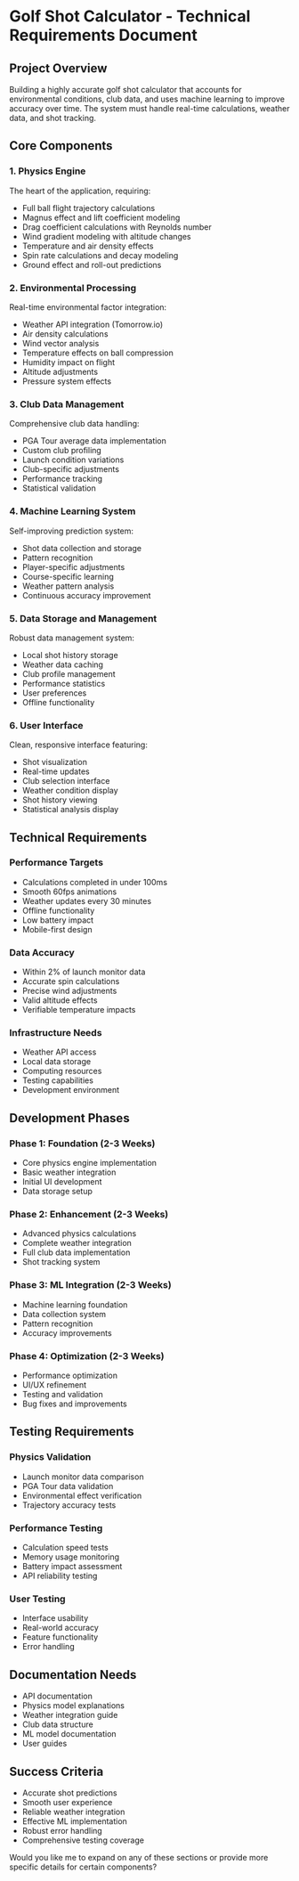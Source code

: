 # Golf Shot Calculator - Technical Requirements Document

## Project Overview
Building a highly accurate golf shot calculator that accounts for environmental conditions, club data, and uses machine learning to improve accuracy over time. The system must handle real-time calculations, weather data, and shot tracking.

## Core Components

### 1. Physics Engine
The heart of the application, requiring:
- Full ball flight trajectory calculations
- Magnus effect and lift coefficient modeling
- Drag coefficient calculations with Reynolds number
- Wind gradient modeling with altitude changes
- Temperature and air density effects
- Spin rate calculations and decay modeling
- Ground effect and roll-out predictions

### 2. Environmental Processing
Real-time environmental factor integration:
- Weather API integration (Tomorrow.io)
- Air density calculations
- Wind vector analysis
- Temperature effects on ball compression
- Humidity impact on flight
- Altitude adjustments
- Pressure system effects

### 3. Club Data Management
Comprehensive club data handling:
- PGA Tour average data implementation
- Custom club profiling
- Launch condition variations
- Club-specific adjustments
- Performance tracking
- Statistical validation

### 4. Machine Learning System
Self-improving prediction system:
- Shot data collection and storage
- Pattern recognition
- Player-specific adjustments
- Course-specific learning
- Weather pattern analysis
- Continuous accuracy improvement

### 5. Data Storage and Management
Robust data management system:
- Local shot history storage
- Weather data caching
- Club profile management
- Performance statistics
- User preferences
- Offline functionality

### 6. User Interface
Clean, responsive interface featuring:
- Shot visualization
- Real-time updates
- Club selection interface
- Weather condition display
- Shot history viewing
- Statistical analysis display

## Technical Requirements

### Performance Targets
- Calculations completed in under 100ms
- Smooth 60fps animations
- Weather updates every 30 minutes
- Offline functionality
- Low battery impact
- Mobile-first design

### Data Accuracy
- Within 2% of launch monitor data
- Accurate spin calculations
- Precise wind adjustments
- Valid altitude effects
- Verifiable temperature impacts

### Infrastructure Needs
- Weather API access
- Local data storage
- Computing resources
- Testing capabilities
- Development environment

## Development Phases

### Phase 1: Foundation (2-3 Weeks)
- Core physics engine implementation
- Basic weather integration
- Initial UI development
- Data storage setup

### Phase 2: Enhancement (2-3 Weeks)
- Advanced physics calculations
- Complete weather integration
- Full club data implementation
- Shot tracking system

### Phase 3: ML Integration (2-3 Weeks)
- Machine learning foundation
- Data collection system
- Pattern recognition
- Accuracy improvements

### Phase 4: Optimization (2-3 Weeks)
- Performance optimization
- UI/UX refinement
- Testing and validation
- Bug fixes and improvements

## Testing Requirements

### Physics Validation
- Launch monitor data comparison
- PGA Tour data validation
- Environmental effect verification
- Trajectory accuracy tests

### Performance Testing
- Calculation speed tests
- Memory usage monitoring
- Battery impact assessment
- API reliability testing

### User Testing
- Interface usability
- Real-world accuracy
- Feature functionality
- Error handling

## Documentation Needs
- API documentation
- Physics model explanations
- Weather integration guide
- Club data structure
- ML model documentation
- User guides

## Success Criteria
- Accurate shot predictions
- Smooth user experience
- Reliable weather integration
- Effective ML implementation
- Robust error handling
- Comprehensive testing coverage

Would you like me to expand on any of these sections or provide more specific details for certain components?
